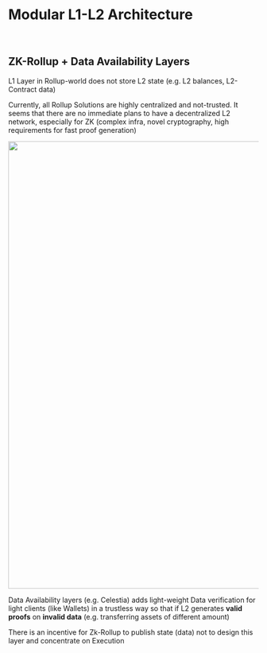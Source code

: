 # Modular L1-L2 Architecture

<br>

## ZK-Rollup + Data Availability Layers

L1 Layer in Rollup-world does not store L2 state (e.g. L2 balances, L2-Contract data)

Currently, all Rollup Solutions are highly centralized and not-trusted. 
It seems that there are no immediate plans to have a decentralized L2 network, especially for ZK (complex infra, novel cryptography, high requirements for fast proof generation)


<img src="Blockchain-Architecture-Modularity-DA-ZKRU.jpg" width="900">

Data Availability layers (e.g. Celestia) adds light-weight Data verification for light clients (like Wallets) in a trustless way so that if L2 generates __valid proofs__ on __invalid data__ (e.g. transferring assets of different amount)

There is an incentive for Zk-Rollup to publish state (data) not to design this layer and concentrate on Execution
 
